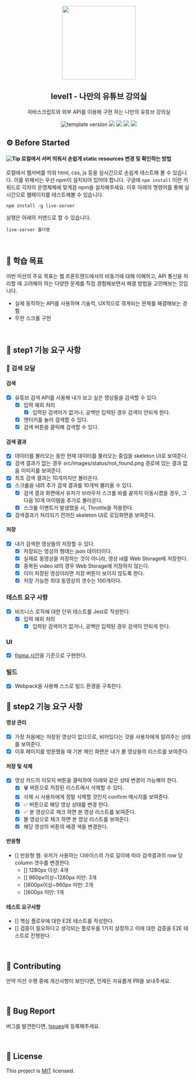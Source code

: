<p align="middle" >
  <img width="200px;" src="./images/laptop_with_youtube_logo.png"/>
</p>
<h2 align="middle">level1 - 나만의 유튜브 강의실</h2>
<p align="middle">자바스크립트와 외부 API를 이용해 구현 하는 나만의 유튜브 강의실</p>
<p align="middle">
  <img src="https://img.shields.io/badge/version-1.0.0-blue?style=flat-square" alt="template version"/>
  <img src="https://img.shields.io/badge/language-html-red.svg?style=flat-square"/>
  <img src="https://img.shields.io/badge/language-css-blue.svg?style=flat-square"/>
  <img src="https://img.shields.io/badge/language-js-yellow.svg?style=flat-square"/>
  <img src="https://img.shields.io/badge/license-MIT-brightgreen.svg?style=flat-square"/>
</p>

## ⚙️ Before Started

#### <img alt="Tip" src="https://img.shields.io/static/v1.svg?label=&message=Tip&style=flat-square&color=673ab8"> 로컬에서 서버 띄워서 손쉽게 static resources 변경 및 확인하는 방법

로컬에서 웹서버를 띄워 html, css, js 등을 실시간으로 손쉽게 테스트해 볼 수 있습니다. 이를 위해서는 우선 npm이 설치되어 있어야 합니다. 구글에 `npm install` 이란 키워드로 각자의 운영체제에 맞게끔 npm을 설치해주세요. 이후 아래의 명령어를 통해 실시간으로 웹페이지를 테스트해볼 수 있습니다.

```
npm install -g live-server
```

실행은 아래의 커맨드로 할 수 있습니다.

```
live-server 폴더명
```

<br>

## 📍 학습 목표

이번 미션의 주요 목표는 웹 프론트엔드에서의 비동기에 대해 이해하고,
API 통신을 처리할 때 고려해야 하는 다양한 문제를 직접 경험해보면서 해결 방법을 고민해보는 것입니다.

- 실제 동작하는 API를 사용하며 기술적, UX적으로 겪게되는 문제를 해결해보는 경험
- 무한 스크롤 구현

<br>

## 🎯 step1 기능 요구 사항

### 🔎 검색 모달

#### 검색

- [x] 유튜브 검색 API를 사용해 내가 보고 싶은 영상들을 검색할 수 있다.
  - [x] 입력 예외 처리
    - [x] 입력된 검색어가 없거나, 공백만 입력된 경우 검색이 안되게 한다.
  - [x] 엔터키를 눌러 검색할 수 있다.
  - [x] 검색 버튼을 클릭해 검색할 수 있다.

#### 검색 결과

- [x] 데이터를 불러오는 동안 현재 데이터를 불러오는 중임을 skeleton UI로 보여준다.
- [x] 검색 결과가 없는 경우 src/images/status/not_found.png 경로에 있는 결과 없음 이미지를 보여준다.
- [x] 최초 검색 결과는 10개까지만 불러온다.
- [x] 스크롤을 내려 추가 검색 결과를 10개씩 불러올 수 있다.
  - [x] 검색 결과 화면에서 유저가 브라우저 스크롤 바를 끝까지 이동시켰을 경우, 그 다음 10개 아이템을 추가로 불러온다.
  - [x] 스크롤 이벤트가 발생했을 시, Throttle을 적용한다.
- [x] 검색결과가 처리되기 전까진 skeleton UI로 로딩화면을 보여준다.

#### 저장

- [x] 내가 검색한 영상들의 저장할 수 있다.
  - [x] 저장되는 영상의 형태는 json 데이터이다.
  - [x] 실제로 동영상을 저장하는 것이 아니라, 영상 id를 Web Storage에 저장한다.
  - [x] 중복된 video id의 경우 Web Storage에 저장하지 않는다.
  - [x] 이미 저장된 영상이라면 저장 버튼이 보이지 않도록 한다.
  - [x] 저장 가능한 최대 동영상의 갯수는 100개이다.

### 테스트 요구 사항

- [x] 비즈니스 로직에 대한 단위 테스트를 Jest로 작성한다.
  - [x] 입력 예외 처리
    - [x] 입력된 검색어가 없거나, 공백만 입력된 경우 검색이 안되게 한다.

### UI

- [x] [figma 시안](https://www.figma.com/file/uduGjrly94dKOdzUmAXU0Q/%EB%A0%88%EB%B2%A81-%EB%AF%B8%EC%85%98-%EB%94%94%EC%9E%90%EC%9D%B8?node-id=4%3A34)을 기준으로 구현한다.

### 빌드

- [x] Webpack을 사용해 스스로 빌드 환경을 구축한다.

## 🎯 step2 기능 요구 사항

#### 영상 관리

- [x] 가장 처음에는 저장된 영상이 없으므로, 비어있다는 것을 사용자에게 알려주는 상태를 보여준다.
- [x] 이후 페이지를 방문했을 때 기본 메인 화면은 내가 볼 영상들의 리스트를 보여준다.

#### 저장 및 삭제

- [x] 영상 카드의 이모지 버튼을 클릭하여 아래와 같은 상태 변경이 가능해야 한다.
  - [x] 🗑️ 버튼으로 저장된 리스트에서 삭제할 수 있다.
  - [x] 삭제 시 사용자에게 정말 삭제할 것인지 confirm 메시지를 보여준다.
  - [x] ✅ 버튼으로 해당 영상 상태를 변경 한다.
  - [x] ✅ 본 영상으로 체크 하면 본 영상 리스트를 보여준다.
  - [x] 볼 영상으로 체크 하면 본 영상 리스트를 보여준다.
  - [x] 해당 영상의 버튼의 배경 색을 변경한다.

#### 반응형

- [] 반응형 웹: 유저가 사용하는 디바이스의 가로 길이에 따라 검색결과의 row 당 column 갯수를 변경한다.
  - [] 1280px 이상: 4개
  - [] 960px이상~1280px 미만: 3개
  - []600px이상~960px 미만: 2개
  - []600px 미만: 1개

#### 테스트 요구사항

- [] 핵심 플로우에 대한 E2E 테스트를 작성한다.
- [] 검증이 필요하다고 생각되는 플로우를 1가지 설정하고 이에 대한 검증을 E2E 테스트로 진행한다.

<br>

## 👏 Contributing

만약 미션 수행 중에 개선사항이 보인다면, 언제든 자유롭게 PR을 보내주세요.

<br>

## 🐞 Bug Report

버그를 발견한다면, [Issues](https://github.com/woowacourse/javascript-youtube-classroom/issues)에 등록해주세요.

<br>

## 📝 License

This project is [MIT](https://github.com/woowacourse/javascript-youtube-classroom/blob/main/LICENSE) licensed.
